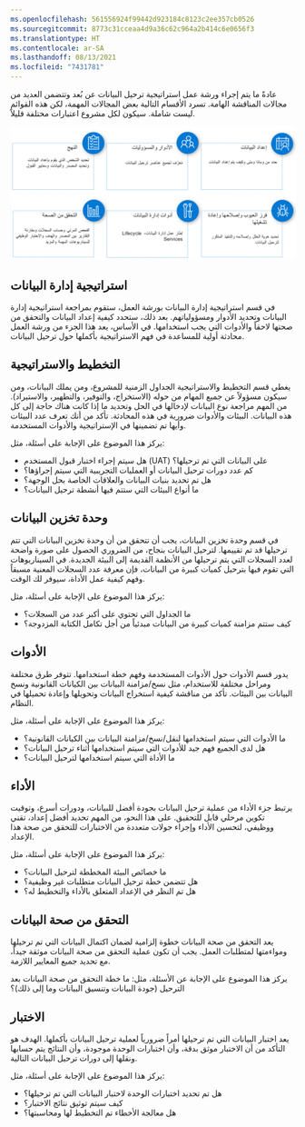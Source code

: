 ```yaml
---
ms.openlocfilehash: 561556924f99442d923184c8123c2ee357cb0526
ms.sourcegitcommit: 8773c31cceaa4d9a36c62c964a2b414c6e0656f3
ms.translationtype: HT
ms.contentlocale: ar-SA
ms.lasthandoff: 08/13/2021
ms.locfileid: "7431781"
---
```

عادةً ما يتم إجراء ورشة عمل استراتيجية ترحيل البيانات عن بُعد وتتضمن العديد من مجالات المناقشة الهامة. تسرد الأقسام التالية بعض المجالات المهمة، لكن هذه القوائم ليست شاملة. سيكون لكل مشروع اعتبارات مختلفة قليلاً.

[![لقطة شاشة لاستراتيجية ترحيل البيانات، مع سرد الاستراتيجيات كما هو موضح في الأقسام التالية.](../media/data-migration-strategy-c.png)](../media/data-migration-strategy-c.png#lightbox)
 
## <a name="data-management-strategy"></a>استراتيجية إدارة البيانات
في قسم استراتيجية إدارة البيانات بورشة العمل، ستقوم بمراجعة استراتيجية إدارة البيانات وتحديد الأدوار ومسؤولياتهم. بعد ذلك، ستحدد كيفية إعداد البيانات والتحقق من صحتها لاحقاً والأدوات التي يجب استخدامها. في الأساس، يعد هذا الجزء من ورشة العمل محادثة أولية للمساعدة في فهم الاستراتيجية بأكملها حول ترحيل البيانات.

## <a name="planning-and-strategy"></a>التخطيط والاستراتيجية
يغطي قسم التخطيط والاستراتيجية الجداول الزمنية للمشروع، ومن يملك البيانات، ومن سيكون مسؤولاً عن جميع المهام من حوله (الاستخراج، والتوفير، والتطهير، والاستيراد). من المهم مراجعة نوع البيانات لإدخالها في الحل وتحديد ما إذا كانت هناك حاجة إلى كل هذه البيانات.
البيئات والأدوات ضرورية في هذه المحادثة. تأكد من أنك تعرف عدد البيئات وأيها تم تضمينها في الإستراتيجية والأدوات المستخدمة.

يركز هذا الموضوع على الإجابة على أسئلة، مثل:

- هل سيتم إجراء اختبار قبول المستخدم (UAT) على البيانات التي تم ترحيلها؟
- كم عدد دورات ترحيل البيانات أو العمليات التجريبية التي سيتم إجراؤها؟
- هل تم تحديد بنيات البيانات والعلاقات الخاصة بحل الوجهة؟
- ما أنواع البيئات التي ستتم فيها أنشطة ترحيل البيانات؟ 

## <a name="data-volume"></a>وحدة تخزين البيانات
في قسم وحدة تخزين البيانات، يجب أن تتحقق من أن وحدة تخزين البيانات التي تتم ترحيلها قد تم تقييمها. لترحيل البيانات بنجاح، من الضروري الحصول على صورة واضحة لعدد السجلات التي يتم ترحيلها من الأنظمة القديمة إلى البيئة الجديدة. في السيناريوهات التي تقوم فيها بترحيل كميات كبيرة من البيانات، فإن معرفة عدد السجلات المعنية مسبقاً وفهم كيفية عمل الأداة، سيوفر لك الوقت.

يركز هذا الموضوع على الإجابة على أسئلة، مثل:

- ما الجداول التي تحتوي على أكبر عدد من السجلات؟
- كيف ستتم مزامنة كميات كبيرة من البيانات مبدئياً من أجل تكامل الكتابة المزدوجة؟

## <a name="tooling"></a>الأدوات
يدور قسم الأدوات حول الأدوات المستخدمة وفهم خطة استخدامها. تتوفر طرق مختلفة ومراحل مختلفة للاستخدام، مثل نسخ/مزامنة البيانات بين الكيانات القانونية ونسخ البيانات بين البيئات. تأكد من مناقشة كيفية استخراج البيانات وتحويلها وإعادة تحميلها في النظام.

يركز هذا الموضوع على الإجابة على أسئلة، مثل:

- ما الأدوات التي سيتم استخدامها لنقل/نسخ/مزامنة البيانات بين الكيانات القانونية؟
- هل لدى الجميع فهم جيد للأدوات التي سيتم استخدامها أثناء ترحيل البيانات؟
- ما الأداة التي سيتم استخدامها لترحيل البيانات؟

## <a name="performance"></a>الأداء
يرتبط جزء الأداء من عملية ترحيل البيانات بجودة أفضل للبيانات، ودورات أسرع، وتوقيت تكوين مرحلي قابل للتحقيق. على هذا النحو، من المهم تحديد أفضل إعداد، تقني ووظيفي، لتحسين الأداء وإجراء جولات متعددة من الاختبارات للتحقق من صحة هذا الإعداد.

يركز هذا الموضوع على الإجابة على أسئلة، مثل:

- ما خصائص البيئة المخططة لترحيل البيانات؟
- هل تتضمن خطة ترحيل البيانات متطلبات غير وظيفية؟
- هل تم النظر في الإعداد المتعلق بالأداء والتخطيط له؟

## <a name="data-validation"></a>التحقق من صحة البيانات
يعد التحقق من صحة البيانات خطوة إلزامية لضمان اكتمال البيانات التي تم ترحيلها ومواءمتها لمتطلبات العمل. يجب أن تكون عملية التحقق من صحة البيانات موثقة جيداً، مع تحديد جميع المعايير اللازمة.

يركز هذا الموضوع على الإجابة عن الأسئلة، مثل: ما خطة التحقق من صحة البيانات بعد الترحيل (جودة البيانات وتنسيق البيانات وما إلى ذلك)؟

## <a name="testing"></a>الاختبار
يعد اختبار البيانات التي تم ترحيلها أمراً ضرورياً لعملية ترحيل البيانات بأكملها. الهدف هو التأكد من أن الاختبار موثق بدقة، وأن اختبارات الوحدة موجودة، وأن النتائج يتم حسابها ونقلها إلى دورات ترحيل البيانات التالية.  

يركز هذا الموضوع على الإجابة على أسئلة، مثل:

- هل تم تحديد اختبارات الوحدة لاختبار البيانات التي تم ترحيلها؟
- كيف سيتم توثيق نتائج الاختبار؟
- هل معالجة الأخطاء تم التخطيط لها ومحاسبتها؟
